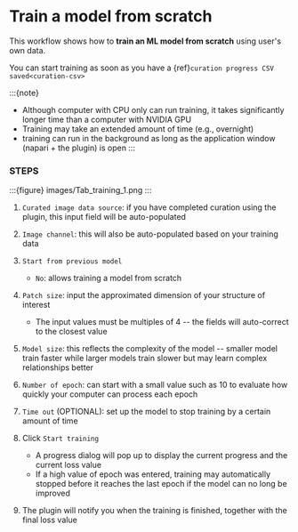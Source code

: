 # Train a model from scratch

This workflow shows how to **train an ML model from scratch** using user's own data.

You can start training as soon as you have a {ref}`curation progress CSV saved<curation-csv>`

:::{note}
- Although computer with CPU only can run training, it takes significantly longer time than a computer with NVIDIA GPU
- Training may take an extended amount of time (e.g., overnight)
- training can run in the background as long as the application window (napari + the plugin) is open
:::


### STEPS

:::{figure} images/Tab_training_1.png
:::

1. `Curated image data source`: if you have completed curation using the plugin, this input field will be auto-populated

2. `Image channel`: this will also be auto-populated based on your training data

3. `Start from previous model`
    - `No`: allows training a model from scratch

4. `Patch size`: input the approximated dimension of your structure of interest

    - The input values must be multiples of 4 -- the fields will auto-correct to the closest value

5. `Model size`: this reflects the complexity of the model -- smaller model train faster while larger models train slower but may learn complex relationships better

6. `Number of epoch`: can start with a small value such as 10 to evaluate how quickly your computer can process each epoch

7. `Time out` (OPTIONAL): set up the model to stop training by a certain amount of time

8. Click `Start training`

    - A progress dialog will pop up to display the current progress and the current loss value
    - If a high value of epoch was entered, training may automatically stopped before it reaches the last epoch if the model can no long be improved

9. The plugin will notify you when the training is finished, together with the final loss value